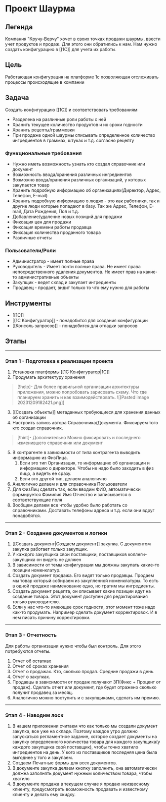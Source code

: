 # Проект  Шаурма
## Легенда
Компания "Кручу-Верчу" хочет в своих точках продажи шаурмы, ввести учет продуктов и продаж. Для этого они обратились к нам. Нам нужно создать конфигурацию в [[1С]] для учета их работы.
## Цель
Работающая конфигурация на платформе 1с позволяющая отслеживать процессы происходящие в компании
## Задача
Создать конфигурацию [[1С]] и соответствовать требованиям
- Разделена на различные роли работы с ней
- Хранить текущее количество продуктов и их сроки годности
- Хранить рецепты/граммовки 
- При продаже одной шаурмы списывать определенное количество ингредиентов в граммах, штуках и т.д. согласно рецепту
### Функциональные требования
- Нужно иметь возможность узнать кто создал справочник или документ
- Возможность ввода/хранения различных ингредиентов
- Возможно ввода/хранения различных организаций, у которых закупается товар
- Хранить подробную информацию об организациях(Директор, Адрес, Телефон, E-mail)
- Хранить подробную информацию о людях - это как работники, так и другие люди которые попадают в базу. Так же Адрес, Телефон, E-mail, Дата Рождения, Пол и т.д.
- Добавление/удаление новых позиций для продажи
- Фиксация цен для продажи
- Фиксация времени работы продавца
- Фиксация количества проданного товара
- Различные отчеты
### Пользователи/Роли
- Администратор - имеет полные права
- Руководитель - Имеет почти полные права. Не имеет права непосредственного удаления документов. Не имеет прав на какие-то административные объекты
- Закупщик - ведет склад и закупает ингредиенты
- Продавец - продает, видит только то что ему нужно для работы
## Инструменты
- [[1С]]
- [[1C Конфигуратор]] - понадобится для создания конфигурации
- [[Консоль запросов]] - понадобится для отладки запросов
## Этапы
***
### Этап 1 - Подготовка к реализации проекта
1. Установка платформы [[1C Конфигуратор|1C]] 
2. Продумать архитектуру хранения 
> [!help]-
> Для более правильной организации архитектуры приложения, можно попробовать зарисовать схему. Что где планируем хранить и как взаимодействовать.
> ![[Pasted image 20231209182421.png]]
3. [[Создать объекты]] метаданных требующиеся для хранения данных об организации
4. Настроить запись автора Справочника/Документа. Фиксируем того кто создал справочник. 
>[!hint]- Дополнительно
>Можно фиксировать и последнего изменившего справочник или документ
5. В контрагенте в зависимости от типа контрагента выводить информацию из ФизЛица. 
	1. Если это тип Организация, то информацию об организации и информацию о директоре. Чтобы не надо было заходить в физ лицо, а видеть ее сразу.
	2. Если это другой тип, делаем аналогично
6. Аналогично делаем и для справочника Пользователи
7. Для ФизЛиц сделать так, если вводим ФИО, автоматически формируется Фамилия Имя Отчество и записывается в соответствующие поля
8. Вообщем делаем все чтобы удобно было работать со справочниками. Доставать телефоны адреса и т.д. если они вдруг понадобятся.
***
### Этап 2 - Создание документов и логики
1. [[Создать документ|Создаем документ]] закупка. С документом закупка работает только закупщик. 
2. У каждого закупщика свои поставщики, поставщиков коллеги-закупщика он видеть не должен
3. В зависимости от темы конфигурации мы должны закупать какие-то позиции номенклатур.
4. Создать документ продажа. Его видят только продавцы. Продаем мы товар который собираем из закупленной номенклатуры.  То есть в одной продаже наименование одно, но тратим мы ингредиенты. 
5. Создать документ рецепта, он описывает какие позиции идут на создание товара. Этот документ доступен для редактирования только руководителю.
6. Если у нас что-то имеющее срок годности, этот момент тоже надо как-то продумать. Например сделать документ корректировок. И в нем писать причину корректировки. 
***
### Этап 3 - Отчетность
Для работы организации нужно чтобы был контроль. Для этого потребуются отчеты.
1. Отчет об остатках
2. Отчет об сроках хранения
3. Отчет о продажах. Кто, сколько продал. Средние продажи в день.
4. Отчет о закупках. 
5. Продавцы в зависимости от продаж получают ЗП(Фикс + Процент от продаж). Сделать отчет или документ, где будет отражено сколько получит продавец за месяц.
6. Аналогично можно поступить и с закупщиками, сделать им премию. 
***
### Этап 4 - Наводим лоск
1. В нашем приложении считаем что как только мы создали документ закупка, все уже на складе. Поэтому каждое утро должно запускаться регламентное задание, которое создает документы на закупку определенного количества товара для каждого закупщика(у каждого закупщика свой поставщик), чтобы точно хватило ингредиентов на день. У кого из поставщиков последняя цена была выгоднее у того и закупаем. 
2. Создаем Печатные формы для всех документов. 
3. В документе закупка делаем кнопку заполнить, она автоматически должна заполнять документ нужным количеством товара, чтобы хватило 
4. В документе продажа в текущем случае я продаю неизвесному клиенту, предусмотреть возможность продавать и известному клиенту и делать ему скидку.

